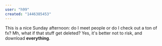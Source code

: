 ```yaml
---
user: "h99"
created: "1446385453"
---
```


This is a nice Sunday afternoon: do I meet people or do I check out a ton of fx? Mh, what if that stuff get deleted? Yes, it's better not to risk, and download **everything**.
